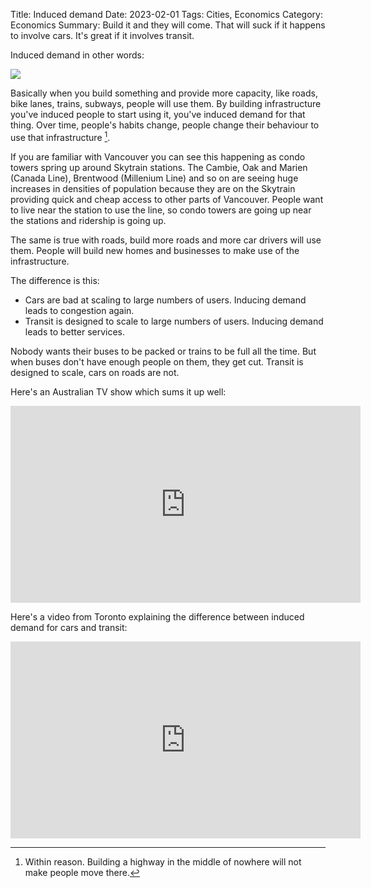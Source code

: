 Title: Induced demand
Date: 2023-02-01
Tags: Cities, Economics
Category: Economics
Summary: Build it and they will come. That will suck if it happens to involve cars. It's great if it involves transit.

Induced demand in other words:

<img src="{static}/images/if-you-build-it.png" />

Basically when you build something and provide more capacity, like roads, bike lanes, trains, subways, people will use them. By building infrastructure you've induced people to start using it, you've induced demand for that thing. Over time, people's habits change, people change their behaviour to use that infrastructure [^1].

If you are familiar with Vancouver you can see this happening as condo towers spring up around Skytrain stations. The Cambie, Oak and Marien (Canada Line), Brentwood (Millenium Line) and so on are seeing huge increases in densities of population because they are on the Skytrain providing quick and cheap access to other parts of Vancouver. People want to live near the station to use the line, so condo towers are going up near the stations and ridership is going up.

The same is true with roads, build more roads and more car drivers will use them. People will build new homes and businesses to make use of the infrastructure.

The difference is this:

* Cars are bad at scaling to large numbers of users. Inducing demand leads to congestion again.
* Transit is designed to scale to large numbers of users. Inducing demand leads to better services.

Nobody wants their buses to be packed or trains to be full all the time. But when buses don't have enough people on them, they get cut. Transit is designed to scale, cars on roads are not. 

Here's an Australian TV show which sums it up well:

<iframe width="560" height="315" src="https://www.youtube.com/embed/pCzCJzwrB_c" title="YouTube video player" frameborder="0" allow="accelerometer; autoplay; clipboard-write; encrypted-media; gyroscope; picture-in-picture; web-share" allowfullscreen></iframe>

Here's a video from Toronto explaining the difference between induced demand for cars and transit:

<iframe width="560" height="315" src="https://www.youtube.com/embed/8wlld3Z9wRc" title="YouTube video player" frameborder="0" allow="accelerometer; autoplay; clipboard-write; encrypted-media; gyroscope; picture-in-picture; web-share" allowfullscreen></iframe>

[^1]: Within reason. Building a highway in the middle of nowhere will not make people move there.